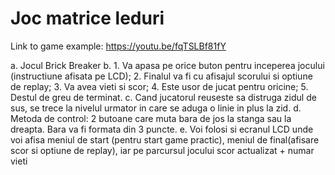    # Joc matrice leduri
   
Link to game example: https://youtu.be/fqTSLBf81fY

a. Jocul Brick Breaker
b. 1. Va apasa pe orice buton pentru inceperea jocului (instructiune afisata pe LCD); 2. Finalul va fi cu afisajul scorului si optiune de replay; 3. Va avea vieti si scor; 4. Este usor de jucat pentru oricine; 5. Destul de greu de terminat.
c. Cand jucatorul reuseste sa distruga zidul de sus, se trece la nivelul urmator in care se aduga o linie in plus la zid.
d. Metoda de control: 2 butoane care muta bara de jos la stanga sau la dreapta. Bara va fi formata din 3 puncte.
e. Voi folosi si ecranul LCD unde voi afisa meniul de start (pentru start game practic), meniul de final(afisare scor si optiune de replay), iar pe parcursul jocului scor actualizat + numar vieti 
